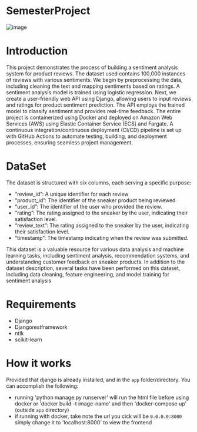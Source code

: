 
# SemesterProject

![image](https://github.com/Malvin-Maposa/SemesterProject/blob/main/Screenshot%20(35).png)

# Introduction

This project demonstrates the process of building a sentiment analysis system for product reviews. The dataset used contains 100,000 instances of reviews with various sentiments. We begin by preprocessing the data, including cleaning the text and mapping sentiments based on ratings. A sentiment analysis model is trained using logistic regression. Next, we create a user-friendly web API using Django, allowing users to input reviews and ratings for product sentiment prediction. The API employs the trained model to classify sentiment and provides real-time feedback. The entire project is containerized using Docker and deployed on Amazon Web Services (AWS) using Elastic Container Service (ECS) and Fargate. A continuous integration/continuous deployment (CI/CD) pipeline is set up with GitHub Actions to automate testing, building, and deployment processes, ensuring seamless project management.

# DataSet

The dataset is structured with six columns, each serving a specific purpose: 
- “review_id”: A unique identifier for each review
- “product_id”: The identifier of the sneaker product being reviewed
- “user_id”: The identifier of the user who provided the review.
- “rating”: The rating assigned to the sneaker by the user, indicating their satisfaction level.
- “review_text”: The rating assigned to the sneaker by the user, indicating their satisfaction level.
- “timestamp”: The timestamp indicating when the review was submitted.

This dataset is a valuable resource for various data analysis and machine learning tasks, including sentiment analysis, recommendation systems, and understanding customer feedback on sneaker products.
In addition to the dataset description, several tasks have been performed on this dataset, including data cleaning, feature engineering, and model training for sentiment analysis

# Requirements

- Django
- Djangorestframework
- ntlk
- scikit-learn

# How it works

Provided that django is already installed, and in the `app` folder/directory.
You can accomplish the following:
- running 'python manage.py runserver' will run the html file before using docker or 'docker build -t image-name' and then 'docker-compose up' (outside `app` directory)
- if running with docker, take note the url you cick will be `0.0.0.0:8000` simply change it to 'localhost:8000' to view the frontend

